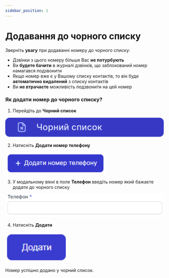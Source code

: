 ```yaml
---
sidebar_position: 1
---
```


# Додавання до чорного списку

Зверніть **увагу** при додаванні номеру до чорного списку:

- Дзвінки з цього номеру більше Вас **не потурбують**
- Ви **будете бачити** в журналі дзвінків, що заблокований номер намагався подзвонити
- Якщо номер вже є у Вашому списку контактів, то він буде **автоматично видалений** з списку контактів
- Ви **не втрачаєте** можливість подзвонити на цей номер

### Як додати номер до чорного списку?

1. Перейдіть до **Чорний список**

![](../img/black-list/side-bar-black-list-tab.svg)

2. Натисніть **Додати номер телефону**

![](../img/black-list/add-number-button.svg)

3. У модальному вікні в поле **Телефон** введіть номер який бажаєте додати до чорного списку

![](../img/black-list/number-input.svg)

4. Натисніть **Додати**

![](../img/black-list/add-button.svg)

Номер успішно додано у чорний список.

